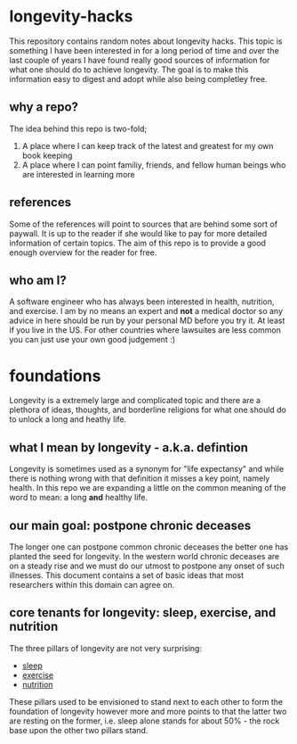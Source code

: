 # longevity-hacks

This repository contains random notes about longevity hacks. This topic is something I have been interested in for a long period of time and over the last couple of years I have found really good sources of information for what one should do to achieve longevity. The goal is to make this information easy to digest and adopt while also being completley free.

## why a repo?

The idea behind this repo is two-fold;
1. A place where I can keep track of the latest and greatest for my own book keeping
2. A place where I can point familiy, friends, and fellow human beings who are interested in learning more

## references

Some of the references will point to sources that are behind some sort of paywall. It is up to the reader if she would like to pay for more detailed information of certain topics. The aim of this repo is to provide a good enough overview for the reader for free.

## who am I?

A software engineer who has always been interested in health, nutrition, and exercise. I am by no means an expert and **not** a medical doctor so any advice in here should be run by your personal MD before you try it. At least if you live in the US. For other countries where lawsuites are less common you can just use your own good judgement :)

# foundations

Longevity is a extremely large and complicated topic and there are a plethora of ideas, thoughts, and borderline religions for what one should do to unlock a long and heathy life.

## what I mean by longevity - a.k.a. defintion

Longevity is sometimes used as a synonym for "life expectansy" and while there is nothing wrong with that definition it misses a key point, namely health. In this repo we are expanding a little on the common meaning of the word to mean: a long **and** healthy life.

## our main goal: postpone chronic deceases

The longer one can postpone common chronic deceases the better one has planted the seed for longevity. In the western world chronic deceases are on a steady rise and we must do our utmost to postpone any onset of such illnesses. This document contains a set of basic ideas that most researchers within this domain can agree on.

## core tenants for longevity: sleep, exercise, and nutrition

The three pillars of longevity are not very surprising:
* [sleep](sleep/sleep.md)
* [exercise](exercise/exercise.md)
* [nutrition](nutrition/nutrition.md)

These pillars used to be envisioned to stand next to each other to form the foundation of longevity however more and more points to that the latter two are resting on the former, i.e. sleep alone stands for about 50% - the rock base upon the other two pillars stand.


